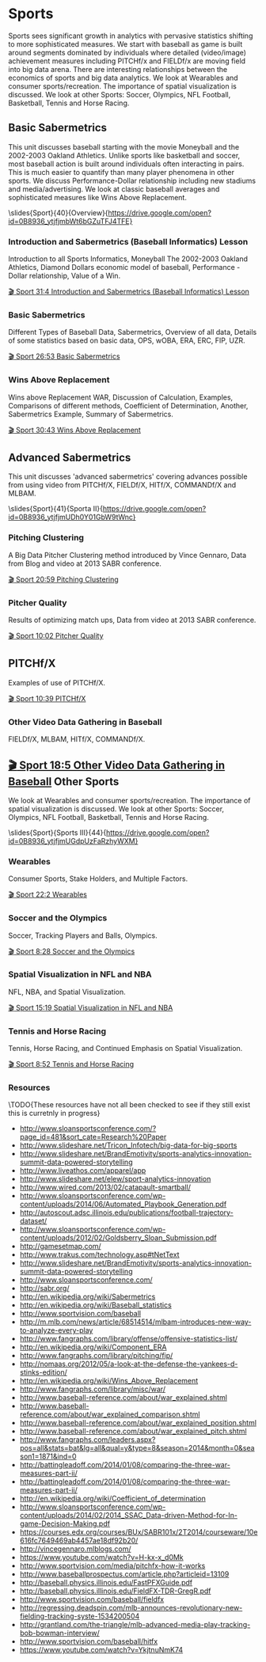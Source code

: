 Sports
======

Sports sees significant growth in analytics with pervasive statistics
shifting to more sophisticated measures. We start with baseball as game
is built around segments dominated by individuals where detailed
(video/image) achievement measures including PITCHf/x and FIELDf/x are
moving field into big data arena. There are interesting relationships
between the economics of sports and big data analytics. We look at
Wearables and consumer sports/recreation. The importance of spatial
visualization is discussed. We look at other Sports: Soccer, Olympics,
NFL Football, Basketball, Tennis and Horse Racing.

Basic Sabermetrics
------------------

This unit discusses baseball starting with the movie Moneyball and the
2002-2003 Oakland Athletics. Unlike sports like basketball and soccer,
most baseball action is built around individuals often interacting in
pairs. This is much easier to quantify than many player phenomena in
other sports. We discuss Performance-Dollar relationship including new
stadiums and media/advertising. We look at classic baseball averages and
sophisticated measures like Wins Above Replacement.

\slides{Sport}{40}{Overview}{https://drive.google.com/open?id=0B8936_ytjfjmbWt6bGZuTFJ4TFE}

### Introduction and Sabermetrics (Baseball Informatics) Lesson

Introduction to all Sports Informatics, Moneyball The 2002-2003 Oakland
Athletics, Diamond Dollars economic model of baseball, Performance -
Dollar relationship, Value of a Win.

[:clapper: Sport 31:4 Introduction and Sabermetrics (Baseball
Informatics) Lesson](https://www.youtube.com/watch?v=Dd4zV__G5Q8)

### Basic Sabermetrics

Different Types of Baseball Data, Sabermetrics, Overview of all data,
Details of some statistics based on basic data, OPS, wOBA, ERA, ERC,
FIP, UZR.

[:clapper: Sport 26:53 Basic Sabermetrics](https://www.youtube.com/watch?v=L0X-RQJZKrs)

### Wins Above Replacement

Wins above Replacement WAR, Discussion of Calculation, Examples,
Comparisons of different methods, Coefficient of Determination, Another,
Sabermetrics Example, Summary of Sabermetrics.

[:clapper: Sport 30:43 Wins Above Replacement](https://www.youtube.com/watch?v=D6PHqPor4LA)

Advanced Sabermetrics
---------------------

This unit discusses 'advanced sabermetrics' covering advances possible
from using video from PITCHf/X, FIELDf/X, HITf/X, COMMANDf/X and MLBAM.

\slides{Sport}{41}{Sporta II}{https://drive.google.com/open?id=0B8936_ytjfjmUDh0Y01GbW9tWnc}

### Pitching Clustering

A Big Data Pitcher Clustering method introduced by Vince Gennaro, Data
from Blog and video at 2013 SABR conference.

[:clapper: Sport 20:59 Pitching Clustering](https://www.youtube.com/watch?v=rZ9-b54aEvw)

### Pitcher Quality

Results of optimizing match ups, Data from video at 2013 SABR
conference.

[:clapper: Sport 10:02 Pitcher Quality](https://www.youtube.com/watch?v=OkkUaySvXOY)

PITCHf/X
--------

Examples of use of PITCHf/X.

[:clapper: Sport 10:39 PITCHf/X](https://www.youtube.com/watch?v=m7IXhsHgQmE)
### Other Video Data Gathering in Baseball

FIELDf/X, MLBAM, HITf/X, COMMANDf/X.

[:clapper: Sport 18:5 Other Video Data Gathering in Baseball](https://www.youtube.com/watch?v=nKZiOOGccms)
Other Sports
------------

We look at Wearables and consumer sports/recreation. The importance of
spatial visualization is discussed. We look at other Sports: Soccer,
Olympics, NFL Football, Basketball, Tennis and Horse Racing.

\slides{Sport}{Sports III}{44}{https://drive.google.com/open?id=0B8936_ytjfjmUGdpUzFaRzhyWXM}

### Wearables

Consumer Sports, Stake Holders, and Multiple Factors.

[:clapper: Sport 22:2 Wearables](https://www.youtube.com/watch?v=F_cPq6xIXw0)

### Soccer and the Olympics

Soccer, Tracking Players and Balls, Olympics.

[:clapper: Sport 8:28 Soccer and the Olympics](https://www.youtube.com/watch?v=AiZneaLJMTs)

### Spatial Visualization in NFL and NBA

NFL, NBA, and Spatial Visualization.

[:clapper: Sport 15:19 Spatial Visualization in NFL and NBA](https://www.youtube.com/watch?v=Uorh3RJLC1s)

### Tennis and Horse Racing

Tennis, Horse Racing, and Continued Emphasis on Spatial Visualization.

[:clapper: Sport 8:52 Tennis and Horse Racing](https://www.youtube.com/watch?v=2P-pismFSrI)

### Resources

\TODO{These resources have not all been checked to see if they still
  exist this is curretnly in progress}

-   <http://www.sloansportsconference.com/?page_id=481&sort_cate=Research%20Paper>
-   <http://www.slideshare.net/Tricon_Infotech/big-data-for-big-sports>
-   <http://www.slideshare.net/BrandEmotivity/sports-analytics-innovation-summit-data-powered-storytelling>
-   <http://www.liveathos.com/apparel/app>
-   <http://www.slideshare.net/elew/sport-analytics-innovation>
-   <http://www.wired.com/2013/02/catapault-smartball/>
-   <http://www.sloansportsconference.com/wp-content/uploads/2014/06/Automated_Playbook_Generation.pdf>
-   <http://autoscout.adsc.illinois.edu/publications/football-trajectory-dataset/>
-   <http://www.sloansportsconference.com/wp-content/uploads/2012/02/Goldsberry_Sloan_Submission.pdf>
-   <http://gamesetmap.com/>
-   <http://www.trakus.com/technology.asp#tNetText>
-   <http://www.slideshare.net/BrandEmotivity/sports-analytics-innovation-summit-data-powered-storytelling>
-   <http://www.sloansportsconference.com/>
-   <http://sabr.org/>
-   <http://en.wikipedia.org/wiki/Sabermetrics>
-   <http://en.wikipedia.org/wiki/Baseball_statistics>
-   <http://www.sportvision.com/baseball>
-   <http://m.mlb.com/news/article/68514514/mlbam-introduces-new-way-to-analyze-every-play>
-   <http://www.fangraphs.com/library/offense/offensive-statistics-list/>
-   <http://en.wikipedia.org/wiki/Component_ERA>
-   <http://www.fangraphs.com/library/pitching/fip/>
-   <http://nomaas.org/2012/05/a-look-at-the-defense-the-yankees-d-stinks-edition/>
-   <http://en.wikipedia.org/wiki/Wins_Above_Replacement>
-   <http://www.fangraphs.com/library/misc/war/>
-   <http://www.baseball-reference.com/about/war_explained.shtml>
-   <http://www.baseball-reference.com/about/war_explained_comparison.shtml>
-   <http://www.baseball-reference.com/about/war_explained_position.shtml>
-   <http://www.baseball-reference.com/about/war_explained_pitch.shtml>
-   <http://www.fangraphs.com/leaders.aspx?pos=all&stats=bat&lg=all&qual=y&type=8&season=2014&month=0&season1=1871&ind=0>
-   <http://battingleadoff.com/2014/01/08/comparing-the-three-war-measures-part-ii/>
-   <http://battingleadoff.com/2014/01/08/comparing-the-three-war-measures-part-ii/>
-   <http://en.wikipedia.org/wiki/Coefficient_of_determination>
-   <http://www.sloansportsconference.com/wp-content/uploads/2014/02/2014_SSAC_Data-driven-Method-for-In-game-Decision-Making.pdf>
-   <https://courses.edx.org/courses/BUx/SABR101x/2T2014/courseware/10e616fc7649469ab4457ae18df92b20/>
-   <http://vincegennaro.mlblogs.com/>
-   <https://www.youtube.com/watch?v=H-kx-x_d0Mk>
-   <http://www.sportvision.com/media/pitchfx-how-it-works>
-   <http://www.baseballprospectus.com/article.php?articleid=13109>
-   <http://baseball.physics.illinois.edu/FastPFXGuide.pdf>
-   <http://baseball.physics.illinois.edu/FieldFX-TDR-GregR.pdf>
-   <http://www.sportvision.com/baseball/fieldfx>
-   <http://regressing.deadspin.com/mlb-announces-revolutionary-new-fielding-tracking-syste-1534200504>
-   <http://grantland.com/the-triangle/mlb-advanced-media-play-tracking-bob-bowman-interview/>
-   <http://www.sportvision.com/baseball/hitfx>
-   <https://www.youtube.com/watch?v=YkjtnuNmK74>
